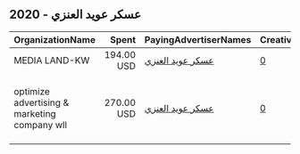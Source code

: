 ## 2020 - عسكر عويد العنزي 
|OrganizationName|Spent|PayingAdvertiserNames|CreativeUrls|Impressions|Genders|AgeBrackets|CountryCodes|BillingAddresses|CandidateBallotInformation|
|:---|---:|:---|:---|---:|:---|:---|:---|:---|:---|
|MEDIA LAND-KW|194.00 USD|[عسكر عويد العنزي](2020/عسكر_عويد_العنزي.md)|[0](https://www.snap.com/political-ads/asset/dd472228b4731ef331fc1037573bff4abf2ed5a8dcd3b68472ba3e43e4e68ae7?mediaType=mp4)|133,491||20+|kuwait|KW||
|optimize advertising & marketing company wll|270.00 USD|[عسكر عويد العنزي](2020/عسكر_عويد_العنزي.md)|[0](https://www.snap.com/political-ads/asset/e078845e9d9f9dd489560b6009f18d70ab3b273318f926406bf4b2e95a2cbb55?mediaType=mov)|153,856||21+|kuwait|"jaber almubarak st, behbehani complex, m floor, office 56,KUWAIT CITY,13046,KW"||
